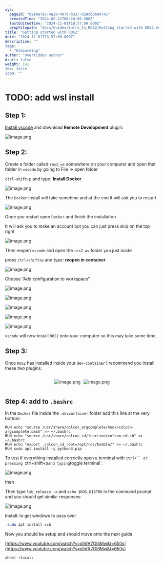 ```yaml
---
sys:
  pageId: "89e0a78c-4e2b-4070-b327-d28cb0694742"
  createdTime: "2024-08-21T00:24:00.000Z"
  lastEditedTime: "2024-11-01T18:57:00.000Z"
  propFilepath: "docs/Guides/intro_to_ROS2/Getting started with ROS2.md"
title: "Getting started with ROS2"
date: "2024-11-01T18:57:00.000Z"
description: ""
tags:
  - "Onboarding"
author: "Overridden author"
draft: false
weight: 141
toc: false
icon: ""
---
```


# TODO: add wsl install

## Step 1:

[Install vscode](https://code.visualstudio.com/download) and download **Remote Development** plugin:

![image.png](https://prod-files-secure.s3.us-west-2.amazonaws.com/d518164a-d88e-44d1-a4ee-3adb3bd8bce0/efb52993-1881-4a40-b95e-6f020334f022/image.png?X-Amz-Algorithm=AWS4-HMAC-SHA256&X-Amz-Content-Sha256=UNSIGNED-PAYLOAD&X-Amz-Credential=ASIAZI2LB4666EJIUQRG%2F20250209%2Fus-west-2%2Fs3%2Faws4_request&X-Amz-Date=20250209T140109Z&X-Amz-Expires=3600&X-Amz-Security-Token=IQoJb3JpZ2luX2VjEIn%2F%2F%2F%2F%2F%2F%2F%2F%2F%2FwEaCXVzLXdlc3QtMiJGMEQCIAyh9M7j1xJieoYyJ%2B92oYj4lBnz7SIuh4PNXewaalpaAiBbI8GrTGvTHdFYTWrOK%2Fep0mWr9wPbY3WY%2FqZrDz1APiqIBAii%2F%2F%2F%2F%2F%2F%2F%2F%2F%2F8BEAAaDDYzNzQyMzE4MzgwNSIMnUNk7KDhxmlVryYDKtwDAeZzpG%2BcU%2Fg19CoHKLrZ5lqQbIzF6bKO48lhPTJ8TXUWQezjntg6IS3cgsuI64RV1BBIMS8jHcmHkyk3BBAoTpXxlPerQrpBtPI%2BbeVqP6b6%2FH7rD6D6EmQxWaR%2Bb635T07O6mVQO%2BzLC4mEq9MLDB6erI9NvV%2FQdc5QXt0R3sJpgaGdi%2F1PZi7a6CG58NMCrvBIWuZaGJw%2BKNadcbHRZ8ed6LdtEUeSmEulM2r8OaD3gQUlrX5uG7SLX%2FT7WCZG%2F2ofH0DvVZnUrUHkYY7BsqHJDT2L1TOEAsNY97iRtyTbkotxASbqauRb1qpq%2F%2F3LNXBMxO2bzKWHpSReUGKqI%2FuhMckpbnxdwDOgNzLrgZ47bNxYo2CMopVQkJGN0tpcbpkfnAXiQE0MMNhfNjAoauujVT3stYvYw2E9fIs6lKhE31Wo4vCa0NM%2FmzqMO66z0qF3wdVgPArrh561KYP%2FsCXie0jDX5qKBgkqbWw4wcGhYOQ9uFFCcXIkXtM0aJni0VZVS0h8jA40yMP6RNQiiAiWT965%2BdJxovjjk8EaSK%2BZVAWD70OINlsJ7d7jR1%2FSBE%2B8ZyWNGYjrmdT0mAr3X5h8u8RhPrRH8wtsvSzHKpS90PboAY44kOZ34gwwkeShvQY6pgHTaJNo%2BwXXCHUBgsYYPKz92Z8rzJ1AZfZE56grlKxCGVSbdjzQlSjpNp2ZhwiqpN47qAbhmovFZ5Kuw3o5Z%2FI%2BGlxvreol5jgLIfa9zM5a3HsXb%2BUJcT4jCDJ0%2BS645xBcnM3XMHvEvy7XJ6dQpQlMpC60%2FSUZW%2Fou02TIDQNuwYVwAQNDGBukJ39gzEsoAfX5BOCQwPO2%2FYYBLNrzsLncjI4930iS&X-Amz-Signature=45174b5c2400cb2e2e09ded841f400debfe7b012edcc57141c4b42ab2900cb33&X-Amz-SignedHeaders=host&x-id=GetObject)

## Step 2:

Create a folder called `ros2_ws` somewhere on your computer and open that folder in `vscode` by going to File → open folder 

`ctrl+shift+p` and type: **Install Docker**

![image.png](https://prod-files-secure.s3.us-west-2.amazonaws.com/d518164a-d88e-44d1-a4ee-3adb3bd8bce0/2269dc0e-1cd5-47ff-bceb-c04ad9b2eab0/image.png?X-Amz-Algorithm=AWS4-HMAC-SHA256&X-Amz-Content-Sha256=UNSIGNED-PAYLOAD&X-Amz-Credential=ASIAZI2LB4666EJIUQRG%2F20250209%2Fus-west-2%2Fs3%2Faws4_request&X-Amz-Date=20250209T140109Z&X-Amz-Expires=3600&X-Amz-Security-Token=IQoJb3JpZ2luX2VjEIn%2F%2F%2F%2F%2F%2F%2F%2F%2F%2FwEaCXVzLXdlc3QtMiJGMEQCIAyh9M7j1xJieoYyJ%2B92oYj4lBnz7SIuh4PNXewaalpaAiBbI8GrTGvTHdFYTWrOK%2Fep0mWr9wPbY3WY%2FqZrDz1APiqIBAii%2F%2F%2F%2F%2F%2F%2F%2F%2F%2F8BEAAaDDYzNzQyMzE4MzgwNSIMnUNk7KDhxmlVryYDKtwDAeZzpG%2BcU%2Fg19CoHKLrZ5lqQbIzF6bKO48lhPTJ8TXUWQezjntg6IS3cgsuI64RV1BBIMS8jHcmHkyk3BBAoTpXxlPerQrpBtPI%2BbeVqP6b6%2FH7rD6D6EmQxWaR%2Bb635T07O6mVQO%2BzLC4mEq9MLDB6erI9NvV%2FQdc5QXt0R3sJpgaGdi%2F1PZi7a6CG58NMCrvBIWuZaGJw%2BKNadcbHRZ8ed6LdtEUeSmEulM2r8OaD3gQUlrX5uG7SLX%2FT7WCZG%2F2ofH0DvVZnUrUHkYY7BsqHJDT2L1TOEAsNY97iRtyTbkotxASbqauRb1qpq%2F%2F3LNXBMxO2bzKWHpSReUGKqI%2FuhMckpbnxdwDOgNzLrgZ47bNxYo2CMopVQkJGN0tpcbpkfnAXiQE0MMNhfNjAoauujVT3stYvYw2E9fIs6lKhE31Wo4vCa0NM%2FmzqMO66z0qF3wdVgPArrh561KYP%2FsCXie0jDX5qKBgkqbWw4wcGhYOQ9uFFCcXIkXtM0aJni0VZVS0h8jA40yMP6RNQiiAiWT965%2BdJxovjjk8EaSK%2BZVAWD70OINlsJ7d7jR1%2FSBE%2B8ZyWNGYjrmdT0mAr3X5h8u8RhPrRH8wtsvSzHKpS90PboAY44kOZ34gwwkeShvQY6pgHTaJNo%2BwXXCHUBgsYYPKz92Z8rzJ1AZfZE56grlKxCGVSbdjzQlSjpNp2ZhwiqpN47qAbhmovFZ5Kuw3o5Z%2FI%2BGlxvreol5jgLIfa9zM5a3HsXb%2BUJcT4jCDJ0%2BS645xBcnM3XMHvEvy7XJ6dQpQlMpC60%2FSUZW%2Fou02TIDQNuwYVwAQNDGBukJ39gzEsoAfX5BOCQwPO2%2FYYBLNrzsLncjI4930iS&X-Amz-Signature=70cf760a4d99ea227ec10d18b4338ca0077a20521de8c9a1c7aaaad9bbd6f0f4&X-Amz-SignedHeaders=host&x-id=GetObject)

The `Docker` install will take sometime and at the end it will ask you to restart

![image.png](https://prod-files-secure.s3.us-west-2.amazonaws.com/d518164a-d88e-44d1-a4ee-3adb3bd8bce0/ed233f78-be33-4b1f-b89c-9c346c0e961e/image.png?X-Amz-Algorithm=AWS4-HMAC-SHA256&X-Amz-Content-Sha256=UNSIGNED-PAYLOAD&X-Amz-Credential=ASIAZI2LB4666EJIUQRG%2F20250209%2Fus-west-2%2Fs3%2Faws4_request&X-Amz-Date=20250209T140109Z&X-Amz-Expires=3600&X-Amz-Security-Token=IQoJb3JpZ2luX2VjEIn%2F%2F%2F%2F%2F%2F%2F%2F%2F%2FwEaCXVzLXdlc3QtMiJGMEQCIAyh9M7j1xJieoYyJ%2B92oYj4lBnz7SIuh4PNXewaalpaAiBbI8GrTGvTHdFYTWrOK%2Fep0mWr9wPbY3WY%2FqZrDz1APiqIBAii%2F%2F%2F%2F%2F%2F%2F%2F%2F%2F8BEAAaDDYzNzQyMzE4MzgwNSIMnUNk7KDhxmlVryYDKtwDAeZzpG%2BcU%2Fg19CoHKLrZ5lqQbIzF6bKO48lhPTJ8TXUWQezjntg6IS3cgsuI64RV1BBIMS8jHcmHkyk3BBAoTpXxlPerQrpBtPI%2BbeVqP6b6%2FH7rD6D6EmQxWaR%2Bb635T07O6mVQO%2BzLC4mEq9MLDB6erI9NvV%2FQdc5QXt0R3sJpgaGdi%2F1PZi7a6CG58NMCrvBIWuZaGJw%2BKNadcbHRZ8ed6LdtEUeSmEulM2r8OaD3gQUlrX5uG7SLX%2FT7WCZG%2F2ofH0DvVZnUrUHkYY7BsqHJDT2L1TOEAsNY97iRtyTbkotxASbqauRb1qpq%2F%2F3LNXBMxO2bzKWHpSReUGKqI%2FuhMckpbnxdwDOgNzLrgZ47bNxYo2CMopVQkJGN0tpcbpkfnAXiQE0MMNhfNjAoauujVT3stYvYw2E9fIs6lKhE31Wo4vCa0NM%2FmzqMO66z0qF3wdVgPArrh561KYP%2FsCXie0jDX5qKBgkqbWw4wcGhYOQ9uFFCcXIkXtM0aJni0VZVS0h8jA40yMP6RNQiiAiWT965%2BdJxovjjk8EaSK%2BZVAWD70OINlsJ7d7jR1%2FSBE%2B8ZyWNGYjrmdT0mAr3X5h8u8RhPrRH8wtsvSzHKpS90PboAY44kOZ34gwwkeShvQY6pgHTaJNo%2BwXXCHUBgsYYPKz92Z8rzJ1AZfZE56grlKxCGVSbdjzQlSjpNp2ZhwiqpN47qAbhmovFZ5Kuw3o5Z%2FI%2BGlxvreol5jgLIfa9zM5a3HsXb%2BUJcT4jCDJ0%2BS645xBcnM3XMHvEvy7XJ6dQpQlMpC60%2FSUZW%2Fou02TIDQNuwYVwAQNDGBukJ39gzEsoAfX5BOCQwPO2%2FYYBLNrzsLncjI4930iS&X-Amz-Signature=1474b25083c7b8f4b2d6e9cc99a5e2a60dc24256111aab6529190ca7849edd09&X-Amz-SignedHeaders=host&x-id=GetObject)

Once you restart open `Docker` and finish the installation

It will ask you to make an account but you can just press skip on the top right

![image.png](https://prod-files-secure.s3.us-west-2.amazonaws.com/d518164a-d88e-44d1-a4ee-3adb3bd8bce0/21010ad9-1659-4fd9-9f59-9932a09b2a3d/image.png?X-Amz-Algorithm=AWS4-HMAC-SHA256&X-Amz-Content-Sha256=UNSIGNED-PAYLOAD&X-Amz-Credential=ASIAZI2LB4666EJIUQRG%2F20250209%2Fus-west-2%2Fs3%2Faws4_request&X-Amz-Date=20250209T140109Z&X-Amz-Expires=3600&X-Amz-Security-Token=IQoJb3JpZ2luX2VjEIn%2F%2F%2F%2F%2F%2F%2F%2F%2F%2FwEaCXVzLXdlc3QtMiJGMEQCIAyh9M7j1xJieoYyJ%2B92oYj4lBnz7SIuh4PNXewaalpaAiBbI8GrTGvTHdFYTWrOK%2Fep0mWr9wPbY3WY%2FqZrDz1APiqIBAii%2F%2F%2F%2F%2F%2F%2F%2F%2F%2F8BEAAaDDYzNzQyMzE4MzgwNSIMnUNk7KDhxmlVryYDKtwDAeZzpG%2BcU%2Fg19CoHKLrZ5lqQbIzF6bKO48lhPTJ8TXUWQezjntg6IS3cgsuI64RV1BBIMS8jHcmHkyk3BBAoTpXxlPerQrpBtPI%2BbeVqP6b6%2FH7rD6D6EmQxWaR%2Bb635T07O6mVQO%2BzLC4mEq9MLDB6erI9NvV%2FQdc5QXt0R3sJpgaGdi%2F1PZi7a6CG58NMCrvBIWuZaGJw%2BKNadcbHRZ8ed6LdtEUeSmEulM2r8OaD3gQUlrX5uG7SLX%2FT7WCZG%2F2ofH0DvVZnUrUHkYY7BsqHJDT2L1TOEAsNY97iRtyTbkotxASbqauRb1qpq%2F%2F3LNXBMxO2bzKWHpSReUGKqI%2FuhMckpbnxdwDOgNzLrgZ47bNxYo2CMopVQkJGN0tpcbpkfnAXiQE0MMNhfNjAoauujVT3stYvYw2E9fIs6lKhE31Wo4vCa0NM%2FmzqMO66z0qF3wdVgPArrh561KYP%2FsCXie0jDX5qKBgkqbWw4wcGhYOQ9uFFCcXIkXtM0aJni0VZVS0h8jA40yMP6RNQiiAiWT965%2BdJxovjjk8EaSK%2BZVAWD70OINlsJ7d7jR1%2FSBE%2B8ZyWNGYjrmdT0mAr3X5h8u8RhPrRH8wtsvSzHKpS90PboAY44kOZ34gwwkeShvQY6pgHTaJNo%2BwXXCHUBgsYYPKz92Z8rzJ1AZfZE56grlKxCGVSbdjzQlSjpNp2ZhwiqpN47qAbhmovFZ5Kuw3o5Z%2FI%2BGlxvreol5jgLIfa9zM5a3HsXb%2BUJcT4jCDJ0%2BS645xBcnM3XMHvEvy7XJ6dQpQlMpC60%2FSUZW%2Fou02TIDQNuwYVwAQNDGBukJ39gzEsoAfX5BOCQwPO2%2FYYBLNrzsLncjI4930iS&X-Amz-Signature=b52adfaf1b6caf48eb1c8b919781f0ef53ead1b1f15a9960af46e20920a8420f&X-Amz-SignedHeaders=host&x-id=GetObject)

Then reopen `vscode` and open the `ros2_ws` folder you just made

press `ctrl+shift+p` and type: **reopen in container**

![image.png](https://prod-files-secure.s3.us-west-2.amazonaws.com/d518164a-d88e-44d1-a4ee-3adb3bd8bce0/4e93b8c2-41ad-488c-8095-c74205196118/image.png?X-Amz-Algorithm=AWS4-HMAC-SHA256&X-Amz-Content-Sha256=UNSIGNED-PAYLOAD&X-Amz-Credential=ASIAZI2LB4666EJIUQRG%2F20250209%2Fus-west-2%2Fs3%2Faws4_request&X-Amz-Date=20250209T140109Z&X-Amz-Expires=3600&X-Amz-Security-Token=IQoJb3JpZ2luX2VjEIn%2F%2F%2F%2F%2F%2F%2F%2F%2F%2FwEaCXVzLXdlc3QtMiJGMEQCIAyh9M7j1xJieoYyJ%2B92oYj4lBnz7SIuh4PNXewaalpaAiBbI8GrTGvTHdFYTWrOK%2Fep0mWr9wPbY3WY%2FqZrDz1APiqIBAii%2F%2F%2F%2F%2F%2F%2F%2F%2F%2F8BEAAaDDYzNzQyMzE4MzgwNSIMnUNk7KDhxmlVryYDKtwDAeZzpG%2BcU%2Fg19CoHKLrZ5lqQbIzF6bKO48lhPTJ8TXUWQezjntg6IS3cgsuI64RV1BBIMS8jHcmHkyk3BBAoTpXxlPerQrpBtPI%2BbeVqP6b6%2FH7rD6D6EmQxWaR%2Bb635T07O6mVQO%2BzLC4mEq9MLDB6erI9NvV%2FQdc5QXt0R3sJpgaGdi%2F1PZi7a6CG58NMCrvBIWuZaGJw%2BKNadcbHRZ8ed6LdtEUeSmEulM2r8OaD3gQUlrX5uG7SLX%2FT7WCZG%2F2ofH0DvVZnUrUHkYY7BsqHJDT2L1TOEAsNY97iRtyTbkotxASbqauRb1qpq%2F%2F3LNXBMxO2bzKWHpSReUGKqI%2FuhMckpbnxdwDOgNzLrgZ47bNxYo2CMopVQkJGN0tpcbpkfnAXiQE0MMNhfNjAoauujVT3stYvYw2E9fIs6lKhE31Wo4vCa0NM%2FmzqMO66z0qF3wdVgPArrh561KYP%2FsCXie0jDX5qKBgkqbWw4wcGhYOQ9uFFCcXIkXtM0aJni0VZVS0h8jA40yMP6RNQiiAiWT965%2BdJxovjjk8EaSK%2BZVAWD70OINlsJ7d7jR1%2FSBE%2B8ZyWNGYjrmdT0mAr3X5h8u8RhPrRH8wtsvSzHKpS90PboAY44kOZ34gwwkeShvQY6pgHTaJNo%2BwXXCHUBgsYYPKz92Z8rzJ1AZfZE56grlKxCGVSbdjzQlSjpNp2ZhwiqpN47qAbhmovFZ5Kuw3o5Z%2FI%2BGlxvreol5jgLIfa9zM5a3HsXb%2BUJcT4jCDJ0%2BS645xBcnM3XMHvEvy7XJ6dQpQlMpC60%2FSUZW%2Fou02TIDQNuwYVwAQNDGBukJ39gzEsoAfX5BOCQwPO2%2FYYBLNrzsLncjI4930iS&X-Amz-Signature=9b51386b808b8e320d249691d5a870310b77f4742657f1a98f145f4b705f9560&X-Amz-SignedHeaders=host&x-id=GetObject)

Choose “Add configuration to workspace”

![image.png](https://prod-files-secure.s3.us-west-2.amazonaws.com/d518164a-d88e-44d1-a4ee-3adb3bd8bce0/9560b282-5060-4989-ba37-97e7b2c22476/image.png?X-Amz-Algorithm=AWS4-HMAC-SHA256&X-Amz-Content-Sha256=UNSIGNED-PAYLOAD&X-Amz-Credential=ASIAZI2LB4666EJIUQRG%2F20250209%2Fus-west-2%2Fs3%2Faws4_request&X-Amz-Date=20250209T140109Z&X-Amz-Expires=3600&X-Amz-Security-Token=IQoJb3JpZ2luX2VjEIn%2F%2F%2F%2F%2F%2F%2F%2F%2F%2FwEaCXVzLXdlc3QtMiJGMEQCIAyh9M7j1xJieoYyJ%2B92oYj4lBnz7SIuh4PNXewaalpaAiBbI8GrTGvTHdFYTWrOK%2Fep0mWr9wPbY3WY%2FqZrDz1APiqIBAii%2F%2F%2F%2F%2F%2F%2F%2F%2F%2F8BEAAaDDYzNzQyMzE4MzgwNSIMnUNk7KDhxmlVryYDKtwDAeZzpG%2BcU%2Fg19CoHKLrZ5lqQbIzF6bKO48lhPTJ8TXUWQezjntg6IS3cgsuI64RV1BBIMS8jHcmHkyk3BBAoTpXxlPerQrpBtPI%2BbeVqP6b6%2FH7rD6D6EmQxWaR%2Bb635T07O6mVQO%2BzLC4mEq9MLDB6erI9NvV%2FQdc5QXt0R3sJpgaGdi%2F1PZi7a6CG58NMCrvBIWuZaGJw%2BKNadcbHRZ8ed6LdtEUeSmEulM2r8OaD3gQUlrX5uG7SLX%2FT7WCZG%2F2ofH0DvVZnUrUHkYY7BsqHJDT2L1TOEAsNY97iRtyTbkotxASbqauRb1qpq%2F%2F3LNXBMxO2bzKWHpSReUGKqI%2FuhMckpbnxdwDOgNzLrgZ47bNxYo2CMopVQkJGN0tpcbpkfnAXiQE0MMNhfNjAoauujVT3stYvYw2E9fIs6lKhE31Wo4vCa0NM%2FmzqMO66z0qF3wdVgPArrh561KYP%2FsCXie0jDX5qKBgkqbWw4wcGhYOQ9uFFCcXIkXtM0aJni0VZVS0h8jA40yMP6RNQiiAiWT965%2BdJxovjjk8EaSK%2BZVAWD70OINlsJ7d7jR1%2FSBE%2B8ZyWNGYjrmdT0mAr3X5h8u8RhPrRH8wtsvSzHKpS90PboAY44kOZ34gwwkeShvQY6pgHTaJNo%2BwXXCHUBgsYYPKz92Z8rzJ1AZfZE56grlKxCGVSbdjzQlSjpNp2ZhwiqpN47qAbhmovFZ5Kuw3o5Z%2FI%2BGlxvreol5jgLIfa9zM5a3HsXb%2BUJcT4jCDJ0%2BS645xBcnM3XMHvEvy7XJ6dQpQlMpC60%2FSUZW%2Fou02TIDQNuwYVwAQNDGBukJ39gzEsoAfX5BOCQwPO2%2FYYBLNrzsLncjI4930iS&X-Amz-Signature=f75c876bd02b3035a6b1652f1a0478981ea77c6f5ce3e5af30f977b53b03f3e0&X-Amz-SignedHeaders=host&x-id=GetObject)

![image.png](https://prod-files-secure.s3.us-west-2.amazonaws.com/d518164a-d88e-44d1-a4ee-3adb3bd8bce0/2ee63f81-886b-48e8-a553-dc6e5eac99e4/image.png?X-Amz-Algorithm=AWS4-HMAC-SHA256&X-Amz-Content-Sha256=UNSIGNED-PAYLOAD&X-Amz-Credential=ASIAZI2LB4666EJIUQRG%2F20250209%2Fus-west-2%2Fs3%2Faws4_request&X-Amz-Date=20250209T140109Z&X-Amz-Expires=3600&X-Amz-Security-Token=IQoJb3JpZ2luX2VjEIn%2F%2F%2F%2F%2F%2F%2F%2F%2F%2FwEaCXVzLXdlc3QtMiJGMEQCIAyh9M7j1xJieoYyJ%2B92oYj4lBnz7SIuh4PNXewaalpaAiBbI8GrTGvTHdFYTWrOK%2Fep0mWr9wPbY3WY%2FqZrDz1APiqIBAii%2F%2F%2F%2F%2F%2F%2F%2F%2F%2F8BEAAaDDYzNzQyMzE4MzgwNSIMnUNk7KDhxmlVryYDKtwDAeZzpG%2BcU%2Fg19CoHKLrZ5lqQbIzF6bKO48lhPTJ8TXUWQezjntg6IS3cgsuI64RV1BBIMS8jHcmHkyk3BBAoTpXxlPerQrpBtPI%2BbeVqP6b6%2FH7rD6D6EmQxWaR%2Bb635T07O6mVQO%2BzLC4mEq9MLDB6erI9NvV%2FQdc5QXt0R3sJpgaGdi%2F1PZi7a6CG58NMCrvBIWuZaGJw%2BKNadcbHRZ8ed6LdtEUeSmEulM2r8OaD3gQUlrX5uG7SLX%2FT7WCZG%2F2ofH0DvVZnUrUHkYY7BsqHJDT2L1TOEAsNY97iRtyTbkotxASbqauRb1qpq%2F%2F3LNXBMxO2bzKWHpSReUGKqI%2FuhMckpbnxdwDOgNzLrgZ47bNxYo2CMopVQkJGN0tpcbpkfnAXiQE0MMNhfNjAoauujVT3stYvYw2E9fIs6lKhE31Wo4vCa0NM%2FmzqMO66z0qF3wdVgPArrh561KYP%2FsCXie0jDX5qKBgkqbWw4wcGhYOQ9uFFCcXIkXtM0aJni0VZVS0h8jA40yMP6RNQiiAiWT965%2BdJxovjjk8EaSK%2BZVAWD70OINlsJ7d7jR1%2FSBE%2B8ZyWNGYjrmdT0mAr3X5h8u8RhPrRH8wtsvSzHKpS90PboAY44kOZ34gwwkeShvQY6pgHTaJNo%2BwXXCHUBgsYYPKz92Z8rzJ1AZfZE56grlKxCGVSbdjzQlSjpNp2ZhwiqpN47qAbhmovFZ5Kuw3o5Z%2FI%2BGlxvreol5jgLIfa9zM5a3HsXb%2BUJcT4jCDJ0%2BS645xBcnM3XMHvEvy7XJ6dQpQlMpC60%2FSUZW%2Fou02TIDQNuwYVwAQNDGBukJ39gzEsoAfX5BOCQwPO2%2FYYBLNrzsLncjI4930iS&X-Amz-Signature=20c7e2a8a65b57fafac1d15c00f316d90d4f9b88977c90660395ce839c06c67e&X-Amz-SignedHeaders=host&x-id=GetObject)

![image.png](https://prod-files-secure.s3.us-west-2.amazonaws.com/d518164a-d88e-44d1-a4ee-3adb3bd8bce0/ae1580b2-b048-407e-aed9-b584224a7a04/image.png?X-Amz-Algorithm=AWS4-HMAC-SHA256&X-Amz-Content-Sha256=UNSIGNED-PAYLOAD&X-Amz-Credential=ASIAZI2LB4666EJIUQRG%2F20250209%2Fus-west-2%2Fs3%2Faws4_request&X-Amz-Date=20250209T140109Z&X-Amz-Expires=3600&X-Amz-Security-Token=IQoJb3JpZ2luX2VjEIn%2F%2F%2F%2F%2F%2F%2F%2F%2F%2FwEaCXVzLXdlc3QtMiJGMEQCIAyh9M7j1xJieoYyJ%2B92oYj4lBnz7SIuh4PNXewaalpaAiBbI8GrTGvTHdFYTWrOK%2Fep0mWr9wPbY3WY%2FqZrDz1APiqIBAii%2F%2F%2F%2F%2F%2F%2F%2F%2F%2F8BEAAaDDYzNzQyMzE4MzgwNSIMnUNk7KDhxmlVryYDKtwDAeZzpG%2BcU%2Fg19CoHKLrZ5lqQbIzF6bKO48lhPTJ8TXUWQezjntg6IS3cgsuI64RV1BBIMS8jHcmHkyk3BBAoTpXxlPerQrpBtPI%2BbeVqP6b6%2FH7rD6D6EmQxWaR%2Bb635T07O6mVQO%2BzLC4mEq9MLDB6erI9NvV%2FQdc5QXt0R3sJpgaGdi%2F1PZi7a6CG58NMCrvBIWuZaGJw%2BKNadcbHRZ8ed6LdtEUeSmEulM2r8OaD3gQUlrX5uG7SLX%2FT7WCZG%2F2ofH0DvVZnUrUHkYY7BsqHJDT2L1TOEAsNY97iRtyTbkotxASbqauRb1qpq%2F%2F3LNXBMxO2bzKWHpSReUGKqI%2FuhMckpbnxdwDOgNzLrgZ47bNxYo2CMopVQkJGN0tpcbpkfnAXiQE0MMNhfNjAoauujVT3stYvYw2E9fIs6lKhE31Wo4vCa0NM%2FmzqMO66z0qF3wdVgPArrh561KYP%2FsCXie0jDX5qKBgkqbWw4wcGhYOQ9uFFCcXIkXtM0aJni0VZVS0h8jA40yMP6RNQiiAiWT965%2BdJxovjjk8EaSK%2BZVAWD70OINlsJ7d7jR1%2FSBE%2B8ZyWNGYjrmdT0mAr3X5h8u8RhPrRH8wtsvSzHKpS90PboAY44kOZ34gwwkeShvQY6pgHTaJNo%2BwXXCHUBgsYYPKz92Z8rzJ1AZfZE56grlKxCGVSbdjzQlSjpNp2ZhwiqpN47qAbhmovFZ5Kuw3o5Z%2FI%2BGlxvreol5jgLIfa9zM5a3HsXb%2BUJcT4jCDJ0%2BS645xBcnM3XMHvEvy7XJ6dQpQlMpC60%2FSUZW%2Fou02TIDQNuwYVwAQNDGBukJ39gzEsoAfX5BOCQwPO2%2FYYBLNrzsLncjI4930iS&X-Amz-Signature=4cd775ed64b9bb6ebea0d08c560bf6b6402aa0803b56518335cf1ea5dfdcb477&X-Amz-SignedHeaders=host&x-id=GetObject)

![image.png](https://prod-files-secure.s3.us-west-2.amazonaws.com/d518164a-d88e-44d1-a4ee-3adb3bd8bce0/53255b28-f75e-430f-b9e3-c0ac8577e42b/image.png?X-Amz-Algorithm=AWS4-HMAC-SHA256&X-Amz-Content-Sha256=UNSIGNED-PAYLOAD&X-Amz-Credential=ASIAZI2LB4666EJIUQRG%2F20250209%2Fus-west-2%2Fs3%2Faws4_request&X-Amz-Date=20250209T140109Z&X-Amz-Expires=3600&X-Amz-Security-Token=IQoJb3JpZ2luX2VjEIn%2F%2F%2F%2F%2F%2F%2F%2F%2F%2FwEaCXVzLXdlc3QtMiJGMEQCIAyh9M7j1xJieoYyJ%2B92oYj4lBnz7SIuh4PNXewaalpaAiBbI8GrTGvTHdFYTWrOK%2Fep0mWr9wPbY3WY%2FqZrDz1APiqIBAii%2F%2F%2F%2F%2F%2F%2F%2F%2F%2F8BEAAaDDYzNzQyMzE4MzgwNSIMnUNk7KDhxmlVryYDKtwDAeZzpG%2BcU%2Fg19CoHKLrZ5lqQbIzF6bKO48lhPTJ8TXUWQezjntg6IS3cgsuI64RV1BBIMS8jHcmHkyk3BBAoTpXxlPerQrpBtPI%2BbeVqP6b6%2FH7rD6D6EmQxWaR%2Bb635T07O6mVQO%2BzLC4mEq9MLDB6erI9NvV%2FQdc5QXt0R3sJpgaGdi%2F1PZi7a6CG58NMCrvBIWuZaGJw%2BKNadcbHRZ8ed6LdtEUeSmEulM2r8OaD3gQUlrX5uG7SLX%2FT7WCZG%2F2ofH0DvVZnUrUHkYY7BsqHJDT2L1TOEAsNY97iRtyTbkotxASbqauRb1qpq%2F%2F3LNXBMxO2bzKWHpSReUGKqI%2FuhMckpbnxdwDOgNzLrgZ47bNxYo2CMopVQkJGN0tpcbpkfnAXiQE0MMNhfNjAoauujVT3stYvYw2E9fIs6lKhE31Wo4vCa0NM%2FmzqMO66z0qF3wdVgPArrh561KYP%2FsCXie0jDX5qKBgkqbWw4wcGhYOQ9uFFCcXIkXtM0aJni0VZVS0h8jA40yMP6RNQiiAiWT965%2BdJxovjjk8EaSK%2BZVAWD70OINlsJ7d7jR1%2FSBE%2B8ZyWNGYjrmdT0mAr3X5h8u8RhPrRH8wtsvSzHKpS90PboAY44kOZ34gwwkeShvQY6pgHTaJNo%2BwXXCHUBgsYYPKz92Z8rzJ1AZfZE56grlKxCGVSbdjzQlSjpNp2ZhwiqpN47qAbhmovFZ5Kuw3o5Z%2FI%2BGlxvreol5jgLIfa9zM5a3HsXb%2BUJcT4jCDJ0%2BS645xBcnM3XMHvEvy7XJ6dQpQlMpC60%2FSUZW%2Fou02TIDQNuwYVwAQNDGBukJ39gzEsoAfX5BOCQwPO2%2FYYBLNrzsLncjI4930iS&X-Amz-Signature=2d0cdb8ba6a8cc8564b2a22f1273679992cec46450afa68a13649ba0d797cd49&X-Amz-SignedHeaders=host&x-id=GetObject)

![image.png](https://prod-files-secure.s3.us-west-2.amazonaws.com/d518164a-d88e-44d1-a4ee-3adb3bd8bce0/7c562767-5af9-4ffb-97d1-327bcdf4ee00/image.png?X-Amz-Algorithm=AWS4-HMAC-SHA256&X-Amz-Content-Sha256=UNSIGNED-PAYLOAD&X-Amz-Credential=ASIAZI2LB4666EJIUQRG%2F20250209%2Fus-west-2%2Fs3%2Faws4_request&X-Amz-Date=20250209T140109Z&X-Amz-Expires=3600&X-Amz-Security-Token=IQoJb3JpZ2luX2VjEIn%2F%2F%2F%2F%2F%2F%2F%2F%2F%2FwEaCXVzLXdlc3QtMiJGMEQCIAyh9M7j1xJieoYyJ%2B92oYj4lBnz7SIuh4PNXewaalpaAiBbI8GrTGvTHdFYTWrOK%2Fep0mWr9wPbY3WY%2FqZrDz1APiqIBAii%2F%2F%2F%2F%2F%2F%2F%2F%2F%2F8BEAAaDDYzNzQyMzE4MzgwNSIMnUNk7KDhxmlVryYDKtwDAeZzpG%2BcU%2Fg19CoHKLrZ5lqQbIzF6bKO48lhPTJ8TXUWQezjntg6IS3cgsuI64RV1BBIMS8jHcmHkyk3BBAoTpXxlPerQrpBtPI%2BbeVqP6b6%2FH7rD6D6EmQxWaR%2Bb635T07O6mVQO%2BzLC4mEq9MLDB6erI9NvV%2FQdc5QXt0R3sJpgaGdi%2F1PZi7a6CG58NMCrvBIWuZaGJw%2BKNadcbHRZ8ed6LdtEUeSmEulM2r8OaD3gQUlrX5uG7SLX%2FT7WCZG%2F2ofH0DvVZnUrUHkYY7BsqHJDT2L1TOEAsNY97iRtyTbkotxASbqauRb1qpq%2F%2F3LNXBMxO2bzKWHpSReUGKqI%2FuhMckpbnxdwDOgNzLrgZ47bNxYo2CMopVQkJGN0tpcbpkfnAXiQE0MMNhfNjAoauujVT3stYvYw2E9fIs6lKhE31Wo4vCa0NM%2FmzqMO66z0qF3wdVgPArrh561KYP%2FsCXie0jDX5qKBgkqbWw4wcGhYOQ9uFFCcXIkXtM0aJni0VZVS0h8jA40yMP6RNQiiAiWT965%2BdJxovjjk8EaSK%2BZVAWD70OINlsJ7d7jR1%2FSBE%2B8ZyWNGYjrmdT0mAr3X5h8u8RhPrRH8wtsvSzHKpS90PboAY44kOZ34gwwkeShvQY6pgHTaJNo%2BwXXCHUBgsYYPKz92Z8rzJ1AZfZE56grlKxCGVSbdjzQlSjpNp2ZhwiqpN47qAbhmovFZ5Kuw3o5Z%2FI%2BGlxvreol5jgLIfa9zM5a3HsXb%2BUJcT4jCDJ0%2BS645xBcnM3XMHvEvy7XJ6dQpQlMpC60%2FSUZW%2Fou02TIDQNuwYVwAQNDGBukJ39gzEsoAfX5BOCQwPO2%2FYYBLNrzsLncjI4930iS&X-Amz-Signature=304f237dec4ed54064fe4c619376d3eef323d27c199afa5cc9c4a2f811e44d71&X-Amz-SignedHeaders=host&x-id=GetObject)

`vscode` will now install `ROS2` onto your computer so this may take some time.

## Step 3:

Once `ROS2` has installed inside your `dev-container` I recommend you install these two plugins:

<div style="display: flex;flex-direction: row; column-gap:10px; max-width: 630px;justify-content: center;">
<div>

![image.png](https://prod-files-secure.s3.us-west-2.amazonaws.com/d518164a-d88e-44d1-a4ee-3adb3bd8bce0/3fc3d550-5a54-4ba1-ba6b-faa01cdb7369/image.png?X-Amz-Algorithm=AWS4-HMAC-SHA256&X-Amz-Content-Sha256=UNSIGNED-PAYLOAD&X-Amz-Credential=ASIAZI2LB466TSHSWYGD%2F20250209%2Fus-west-2%2Fs3%2Faws4_request&X-Amz-Date=20250209T140112Z&X-Amz-Expires=3600&X-Amz-Security-Token=IQoJb3JpZ2luX2VjEIn%2F%2F%2F%2F%2F%2F%2F%2F%2F%2FwEaCXVzLXdlc3QtMiJHMEUCIQD5jHQdDnIve0nrwnZ%2FIt2lNBcq1mwHlqPtgEttaIGeVgIgO%2FtNeoOohXoMwzW%2FmH79xL9m0Arn6RUIboLTMpJ4t30qiAQIov%2F%2F%2F%2F%2F%2F%2F%2F%2F%2FARAAGgw2Mzc0MjMxODM4MDUiDIS7jZy58poRkPCXfSrcA8lNX0ckh%2FAUhYZuHECaOhtl4kEps3SphYX6F7ZVX6bu07o%2F2rRU%2B3JCOPk2Eil%2FfA9CSG62lLE%2FlQAgQqtWS2iNbvmycd6TrjmEm19sKZhPQHj6G2BhFPHU%2FWLg%2Fr9xl2thp2f6AzqtAl7r4mFKBiz4L2FeKYCRri4SxO7ccdaRvvB9ACbzqH9BpltfV9lv1sHoSM6EuI6FuF2t5jWRbyMe31M7c%2BJBEp4oy68B2rkqP2d93P6uxZl6b7oeA6fuB0Anye4Wdb5UqBHKoK8uJIq9lXYGaqW5E3AiU3LKtzw2QMYUYSffuOSq4rgPm079KEZFtZPbrg6yhgXpPNQ9DFqwQi3bE7MRClAlEn%2BjLGSFqUFypMmCHcFqZUXASg2e4pxVUM1cTNA55nAOUcAtJJK2ewEESPinDkRmfgS%2Bzldzf0cq73niIUPElnaaeBHbWGal5dbj6F5s5omiHlJ54WqPj1yB5winX0Spykxv9JJD8u1Y3Y1OUgds7hlIVgq%2BvFDehja0VBYhj27wJTv4QcxwKwNhCHRU1867LbytEdd%2FAZbNlXhpHmfrxqNl8igzvLYxnXroJ7pjhlQoPS72b99dGzrzsV%2F419rq1WPWjglKYLPZPPJM3DbDwKrtMM%2Fjob0GOqUBQs65C%2F9cVhyOeX64kjQsAYP%2BUv8IeEbB%2ByQxQnxfz96c%2B83t1D%2FJprcAII95YoKdr35ugs8Tye7grqJIyGDeQwNiloH9L3ATQ2TYTeAYrpoXGnrQCl5FHvROdL0MeUc8SIvTkTdo4YF9i62PrOlaPKXqj877etTE996hKsKx7hFXzoBR28Sv8UL6G76cJZOM%2BmLhWPt9HASLMU9CznuEPbnim02f&X-Amz-Signature=7ab0f00b0e7f54700ac85e554180aa11acd5fcdb00e6f1835890c737838e1c3e&X-Amz-SignedHeaders=host&x-id=GetObject)

</div>
<div>

![image.png](https://prod-files-secure.s3.us-west-2.amazonaws.com/d518164a-d88e-44d1-a4ee-3adb3bd8bce0/d994cc66-13c2-4093-a5a3-f84cf4601a82/image.png?X-Amz-Algorithm=AWS4-HMAC-SHA256&X-Amz-Content-Sha256=UNSIGNED-PAYLOAD&X-Amz-Credential=ASIAZI2LB466TBRRNO5A%2F20250209%2Fus-west-2%2Fs3%2Faws4_request&X-Amz-Date=20250209T140112Z&X-Amz-Expires=3600&X-Amz-Security-Token=IQoJb3JpZ2luX2VjEIn%2F%2F%2F%2F%2F%2F%2F%2F%2F%2FwEaCXVzLXdlc3QtMiJIMEYCIQCOtJCCxFnnmMQ%2BKqr07lXi9uexblPpdmUfYWoUEqd5mgIhANoUXCayNLnryTkkkjsGT7i%2FIGuYAwUnpNEkMTteozh8KogECKL%2F%2F%2F%2F%2F%2F%2F%2F%2F%2FwEQABoMNjM3NDIzMTgzODA1Igx64oO54Q6aZPlLgL0q3AOlgDupnxrvuV4%2F0auuTQ6KUJeT3R7COJ347kBKofVMrD3GOwVNNllcrVFbEgpGuZdlK6k5qZ7hfMLTBu6GHc1pcKnUIkmKbLPueBb2uxFVFfTVYJ36P3cDlwMBprW0Z86Ya8zkk8bpdDGI9hAbzcpAwB3wo2sxRsTSn3s%2Fioo8lLbJyZNliJ%2FHITmx%2Bj8CjaCh2Sgen5QB%2F7Inzp5U74idzZi9oO61sHeqmykQQguO%2FH%2ForMb%2F75RtmMTgAKeKctpSJdDcWf9pIMWmUxpupXhTrLYWdTtl1OBnPvGi0KBJFueyLE9N91%2BWZ5fW0pd%2B5uJ9mm7cfGN5503ie0mvfdGo9yONyJHoJDwLO85i5Qh%2B6KHyz4dCBfv3RBjKYuMCrvkA4hnro784hpgP0t16koz8IE4Q2lw2o%2BXC9zC2KV8n0F65DhNZipzX5tBpPViTzwuayzPCkiL80M53sdBHFdIyV45W3qGDCWPxHiZFkb4GY9KnNbEQDOWRqSB1uvS%2BSndUd%2F%2F%2BL4F8MuchCfgQkwtlV28oWYamTNT9B4yCXV96WIkf3fH3vKjkZZouz55tshCUYC4abCfSVGhFBbzB9MpPLt0qB3EySXPcqLaGWslwumqpm71jh76TTruc5TDF5KG9BjqkAf9vntwZtVPhzSRX8t7%2BLJoac1%2FZFj4w1c1BwvNk5AYdYqJK5xqtN%2F2Y8RFtpnppL5TTnYZP5TKxwmWTBfnVtpLAU%2B2p7prKrxl26Rjqw8aV7741JP8e8KG75o9HZkqBBzOP0y8CtT7KA9PQS%2Fq8MUwYDCIdWu2eGTlNTq41ZIeOVNUZyeAHEmU84FjQgxXlEpATWRnKz%2FupS9IrIb1nv%2FV%2F98w9&X-Amz-Signature=6422177a4646ce84996a9916f406565ef00cff70f1b6011fbb9363bbd9b1a8eb&X-Amz-SignedHeaders=host&x-id=GetObject)

</div>
</div>

## Step 4: add to `.bashrc`

In the `Docker` file inside the `.devcontainer` folder add this line at the very bottom: 

```docker
RUN echo "source /usr/share/colcon_argcomplete/hook/colcon-argcomplete.bash" >> ~/.bashrc
RUN echo "source /usr/share/colcon_cd/function/colcon_cd.sh" >> ~/.bashrc
RUN echo "export _colcon_cd_root=/opt/ros/humble/" >> ~/.bashrc
RUN sudo apt install -y python3-pip 
```

To test if everything installed correctly open a terminal with `ctrl+`` or pressing `ctrl+shift+p` and typing `toggle terminal`:

![image.png](https://prod-files-secure.s3.us-west-2.amazonaws.com/d518164a-d88e-44d1-a4ee-3adb3bd8bce0/6a4943d8-b04e-4c02-9a58-775f3384d1a5/image.png?X-Amz-Algorithm=AWS4-HMAC-SHA256&X-Amz-Content-Sha256=UNSIGNED-PAYLOAD&X-Amz-Credential=ASIAZI2LB4666EJIUQRG%2F20250209%2Fus-west-2%2Fs3%2Faws4_request&X-Amz-Date=20250209T140109Z&X-Amz-Expires=3600&X-Amz-Security-Token=IQoJb3JpZ2luX2VjEIn%2F%2F%2F%2F%2F%2F%2F%2F%2F%2FwEaCXVzLXdlc3QtMiJGMEQCIAyh9M7j1xJieoYyJ%2B92oYj4lBnz7SIuh4PNXewaalpaAiBbI8GrTGvTHdFYTWrOK%2Fep0mWr9wPbY3WY%2FqZrDz1APiqIBAii%2F%2F%2F%2F%2F%2F%2F%2F%2F%2F8BEAAaDDYzNzQyMzE4MzgwNSIMnUNk7KDhxmlVryYDKtwDAeZzpG%2BcU%2Fg19CoHKLrZ5lqQbIzF6bKO48lhPTJ8TXUWQezjntg6IS3cgsuI64RV1BBIMS8jHcmHkyk3BBAoTpXxlPerQrpBtPI%2BbeVqP6b6%2FH7rD6D6EmQxWaR%2Bb635T07O6mVQO%2BzLC4mEq9MLDB6erI9NvV%2FQdc5QXt0R3sJpgaGdi%2F1PZi7a6CG58NMCrvBIWuZaGJw%2BKNadcbHRZ8ed6LdtEUeSmEulM2r8OaD3gQUlrX5uG7SLX%2FT7WCZG%2F2ofH0DvVZnUrUHkYY7BsqHJDT2L1TOEAsNY97iRtyTbkotxASbqauRb1qpq%2F%2F3LNXBMxO2bzKWHpSReUGKqI%2FuhMckpbnxdwDOgNzLrgZ47bNxYo2CMopVQkJGN0tpcbpkfnAXiQE0MMNhfNjAoauujVT3stYvYw2E9fIs6lKhE31Wo4vCa0NM%2FmzqMO66z0qF3wdVgPArrh561KYP%2FsCXie0jDX5qKBgkqbWw4wcGhYOQ9uFFCcXIkXtM0aJni0VZVS0h8jA40yMP6RNQiiAiWT965%2BdJxovjjk8EaSK%2BZVAWD70OINlsJ7d7jR1%2FSBE%2B8ZyWNGYjrmdT0mAr3X5h8u8RhPrRH8wtsvSzHKpS90PboAY44kOZ34gwwkeShvQY6pgHTaJNo%2BwXXCHUBgsYYPKz92Z8rzJ1AZfZE56grlKxCGVSbdjzQlSjpNp2ZhwiqpN47qAbhmovFZ5Kuw3o5Z%2FI%2BGlxvreol5jgLIfa9zM5a3HsXb%2BUJcT4jCDJ0%2BS645xBcnM3XMHvEvy7XJ6dQpQlMpC60%2FSUZW%2Fou02TIDQNuwYVwAQNDGBukJ39gzEsoAfX5BOCQwPO2%2FYYBLNrzsLncjI4930iS&X-Amz-Signature=5a3e07ef0cbb10d2cafab2c2dce3c4d647db6ba8dee05fb8bb6ff1187412a524&X-Amz-SignedHeaders=host&x-id=GetObject)

then 

Then type `lsb_release -a` and `echo $ROS_DISTRO` in the command prompt and you should get similar responses:

![image.png](https://prod-files-secure.s3.us-west-2.amazonaws.com/d518164a-d88e-44d1-a4ee-3adb3bd8bce0/3e635dec-a805-4e85-8b9e-d000e5b71a4e/image.png?X-Amz-Algorithm=AWS4-HMAC-SHA256&X-Amz-Content-Sha256=UNSIGNED-PAYLOAD&X-Amz-Credential=ASIAZI2LB4666EJIUQRG%2F20250209%2Fus-west-2%2Fs3%2Faws4_request&X-Amz-Date=20250209T140109Z&X-Amz-Expires=3600&X-Amz-Security-Token=IQoJb3JpZ2luX2VjEIn%2F%2F%2F%2F%2F%2F%2F%2F%2F%2FwEaCXVzLXdlc3QtMiJGMEQCIAyh9M7j1xJieoYyJ%2B92oYj4lBnz7SIuh4PNXewaalpaAiBbI8GrTGvTHdFYTWrOK%2Fep0mWr9wPbY3WY%2FqZrDz1APiqIBAii%2F%2F%2F%2F%2F%2F%2F%2F%2F%2F8BEAAaDDYzNzQyMzE4MzgwNSIMnUNk7KDhxmlVryYDKtwDAeZzpG%2BcU%2Fg19CoHKLrZ5lqQbIzF6bKO48lhPTJ8TXUWQezjntg6IS3cgsuI64RV1BBIMS8jHcmHkyk3BBAoTpXxlPerQrpBtPI%2BbeVqP6b6%2FH7rD6D6EmQxWaR%2Bb635T07O6mVQO%2BzLC4mEq9MLDB6erI9NvV%2FQdc5QXt0R3sJpgaGdi%2F1PZi7a6CG58NMCrvBIWuZaGJw%2BKNadcbHRZ8ed6LdtEUeSmEulM2r8OaD3gQUlrX5uG7SLX%2FT7WCZG%2F2ofH0DvVZnUrUHkYY7BsqHJDT2L1TOEAsNY97iRtyTbkotxASbqauRb1qpq%2F%2F3LNXBMxO2bzKWHpSReUGKqI%2FuhMckpbnxdwDOgNzLrgZ47bNxYo2CMopVQkJGN0tpcbpkfnAXiQE0MMNhfNjAoauujVT3stYvYw2E9fIs6lKhE31Wo4vCa0NM%2FmzqMO66z0qF3wdVgPArrh561KYP%2FsCXie0jDX5qKBgkqbWw4wcGhYOQ9uFFCcXIkXtM0aJni0VZVS0h8jA40yMP6RNQiiAiWT965%2BdJxovjjk8EaSK%2BZVAWD70OINlsJ7d7jR1%2FSBE%2B8ZyWNGYjrmdT0mAr3X5h8u8RhPrRH8wtsvSzHKpS90PboAY44kOZ34gwwkeShvQY6pgHTaJNo%2BwXXCHUBgsYYPKz92Z8rzJ1AZfZE56grlKxCGVSbdjzQlSjpNp2ZhwiqpN47qAbhmovFZ5Kuw3o5Z%2FI%2BGlxvreol5jgLIfa9zM5a3HsXb%2BUJcT4jCDJ0%2BS645xBcnM3XMHvEvy7XJ6dQpQlMpC60%2FSUZW%2Fou02TIDQNuwYVwAQNDGBukJ39gzEsoAfX5BOCQwPO2%2FYYBLNrzsLncjI4930iS&X-Amz-Signature=8c1be0201177592d65f8df53e77a2cd6ee91281f0c82fbe024fe1639a4fbc238&X-Amz-SignedHeaders=host&x-id=GetObject)

Install:  to get windows to pass over

```bash
 sudo apt install xcb
```

Now you should be setup and should move onto the next guide 

[https://www.youtube.com/watch?v=dihfA7Ol6Mw&t=650s](https://www.youtube.com/watch?v=dihfA7Ol6Mw&t=650s)

```python
xhost +local:
```
